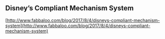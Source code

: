 ## Disney’s Compliant Mechanism System
  
  [http://www.fabbaloo.com/blog/2017/8/4/disneys-compliant-mechanism-system](http://www.fabbaloo.com/blog/2017/8/4/disneys-compliant-mechanism-system)